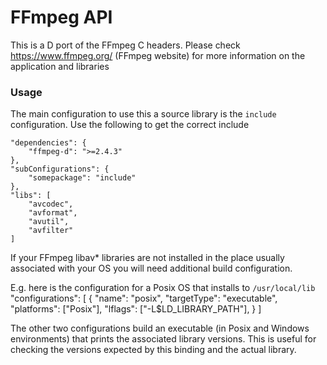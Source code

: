 ﻿# FFmpeg API 

This is a D port of the FFmpeg C headers. Please check https://www.ffmpeg.org/ (FFmpeg website) for more information on the application and libraries 

### Usage

The main configuration to use this a source library is the `include` configuration. Use the following to get the correct include

    "dependencies": {
        "ffmpeg-d": ">=2.4.3"
    },
    "subConfigurations": {
        "somepackage": "include"
    },
    "libs": [
        "avcodec",
        "avformat",
        "avutil",
        "avfilter"
    ]

If your FFmpeg libav* libraries are not installed in the place usually associated with your OS you will need additional build configuration.

E.g. here is the configuration for a Posix OS that installs to `/usr/local/lib`
    "configurations": [
        {
                "name": "posix",
                "targetType": "executable",
                "platforms": ["Posix"],
                "lflags": ["-L$LD_LIBRARY_PATH"],
        }
    ]

The other two configurations build an executable (in Posix and Windows environments) that prints the associated library versions.
This is useful for checking the versions expected by this binding and the actual library.

